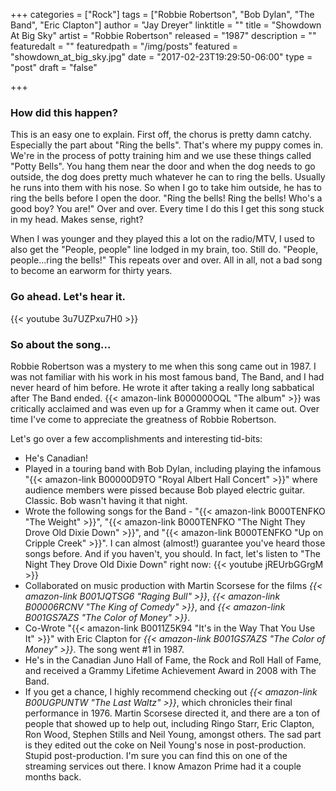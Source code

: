 +++
categories = ["Rock"]
tags = ["Robbie Robertson", "Bob Dylan", "The Band", "Eric Clapton"]
author = "Jay Dreyer"
linktitle = ""
title = "Showdown At Big Sky"
artist = "Robbie Robertson"
released = "1987"
description = ""
featuredalt = ""
featuredpath = "/img/posts"
featured = "showdown_at_big_sky.jpg"
date = "2017-02-23T19:29:50-06:00"
type = "post"
draft = "false"

+++
<!--more-->
### How did this happen?
This is an easy one to explain. First off, the chorus is pretty damn catchy. Especially the part about "Ring the bells". That's where my puppy comes in. We're in the process of potty training him and we use these things called "Potty Bells". You hang them near the door and when the dog needs to go outside, the dog does pretty much whatever he can to ring the bells. Usually he runs into them with his nose. So when I go to take him outside, he has to ring the bells before I open the door. "Ring the bells! Ring the bells! Who's a good boy? You are!" Over and over. Every time I do this I get this song stuck in my head. Makes sense, right?

When I was younger and they played this a lot on the radio/MTV, I used to also get the "People, people" line lodged in my brain, too. Still do. "People, people...ring the bells!" This repeats over and over. All in all, not a bad song to become an earworm for thirty years.

### Go ahead. Let's hear it.
{{< youtube 3u7UZPxu7H0 >}}

### So about the song...
Robbie Robertson was a mystery to me when this song came out in 1987. I was not familiar with his work in his most famous band, The Band, and I had never heard of him before. He wrote it after taking a really long sabbatical after The Band ended. {{< amazon-link B000000OQL  "The album" >}} was critically acclaimed and was even up for a Grammy when it came out. Over time I've come to appreciate the greatness of Robbie Robertson.

Let's go over a few accomplishments and interesting tid-bits:

*  He's Canadian!
*  Played in a touring band with Bob Dylan, including playing the infamous "{{< amazon-link B00000D9TO "Royal Albert Hall Concert" >}}" where audience members were pissed because Bob played electric guitar. Classic. Bob wasn't having it that night.
*  Wrote the following songs for the Band - "{{< amazon-link B000TENFKO "The Weight" >}}", "{{< amazon-link B000TENFKO "The Night They Drove Old Dixie Down" >}}", and "{{< amazon-link B000TENFKO "Up on Cripple Creek" >}}". I can almost (almost!) guarantee you've heard those songs before. And if you haven't, you should. In fact, let's listen to "The Night They Drove Old Dixie Down" right now: {{< youtube jREUrbGGrgM >}}
*  Collaborated on music production with Martin Scorsese for the films *{{< amazon-link B001JQTSG6 "Raging Bull" >}}*, *{{< amazon-link B00006RCNV "The King of Comedy" >}}*, and *{{< amazon-link B001GS7AZS "The Color of Money" >}}*.
*  Co-Wrote "{{< amazon-link B0011Z5K94 "It's in the Way That You Use It" >}}" with Eric Clapton for *{{< amazon-link B001GS7AZS "The Color of Money" >}}*. The song went #1 in 1987.
*  He's in the Canadian Juno Hall of Fame, the Rock and Roll Hall of Fame, and received a Grammy Lifetime Achievement Award in 2008 with The Band.
* If you get a chance, I highly recommend checking out *{{< amazon-link B00UGPUNTW "The Last Waltz" >}}*, which chronicles their final performance in 1976. Martin Scorsese directed it, and there are a ton of people that showed up to help out, including Ringo Starr, Eric Clapton, Ron Wood, Stephen Stills and Neil Young, amongst others. The sad part is they edited out the coke on Neil Young's nose in post-production. Stupid post-production. I'm sure you can find this on one of the streaming services out there. I know Amazon Prime had it a couple months back.
